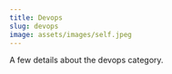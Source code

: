 ```yaml
---
title: Devops
slug: devops
image: assets/images/self.jpeg
---
```

A few details about the devops category.
